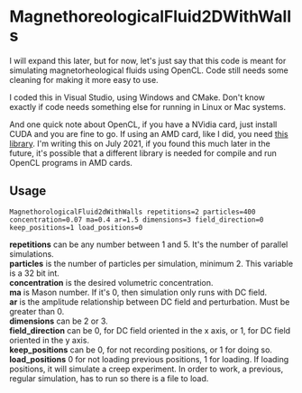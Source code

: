 # MagnethoreologicalFluid2DWithWalls

I will expand this later, but for now, let's just say that this code is meant for simulating magnetorheological
fluids using OpenCL. Code still needs some cleaning for making it more easy to use.

I coded this in Visual Studio, using Windows and CMake. 
Don't know exactly if code needs something else for running in Linux or Mac systems.

And one quick note about OpenCL, if you have a NVidia card, just install CUDA and you are fine to go.
If using an AMD card, like I did, you need [this library](https://github.com/GPUOpen-LibrariesAndSDKs/OCL-SDK/releases).
I'm writing this on July 2021, if you found this much later in the future, it's possible that a different library 
is needed for compile and run OpenCL programs in AMD cards.

## Usage
``MagnethorologicalFluid2dWithWalls repetitions=2 particles=400 concentration=0.07 ma=0.4 ar=1.5 dimensions=3 field_direction=0 keep_positions=1 load_positions=0``

**repetitions** can be any number between 1 and 5. It's the number of parallel simulations.\
**particles** is the number of particles per simulation, minimum 2. This variable is a 32 bit int.\
**concentration** is the desired volumetric concentration.\
**ma** is Mason number. If it's 0, then simulation only runs with DC field.\
**ar** is the amplitude relationship between DC field and perturbation. Must be greater than 0.\
**dimensions** can be 2 or 3.\
**field_direction** can be 0, for DC field oriented in the x axis, or 1, for DC field oriented in the y axis.\
**keep_positions** can be 0, for not recording positions, or 1 for doing so.\
**load_positions** 0 for not loading previous positions, 1 for loading. If loading positions, it will simulate a creep experiment.
In order to work, a previous, regular simulation, has to run so there is a file to load.